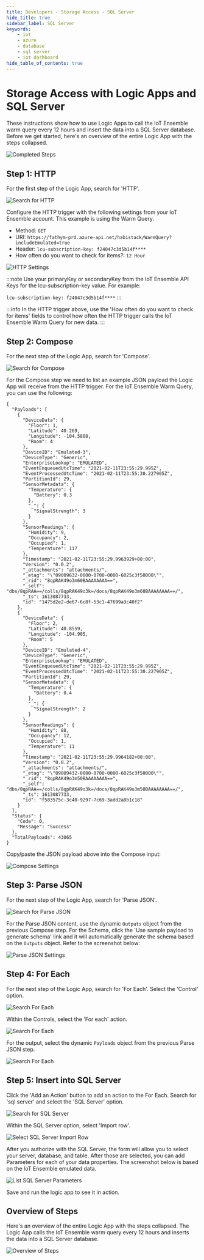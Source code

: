 ```yaml
---
title: Developers - Storage Access - SQL Server
hide_title: true
sidebar_label: SQL Server
keywords:
    - iot
    - azure
    - database
    - sql server
    - iot dashboard
hide_table_of_contents: true
---
```


# Storage Access with Logic Apps and SQL Server

These instructions show how to use Logic Apps to call the IoT Ensemble warm query every 12 hours and insert the data into a SQL Server database. Before we get started, here's an overview of the entire Logic App with the steps collapsed.

![Completed Steps](/img/screenshots/logic-apps-sql-server-overview.png)

## Step 1: HTTP

For the first step of the Logic App, search for 'HTTP'.

![Search for HTTP](/img/screenshots/alerts/search-for-http.png)

Configure the HTTP trigger with the following settings from your IoT Ensemble account. This example is using the Warm Query.
- Method: `GET`
- URI: `https://fathym-prd.azure-api.net/habistack/WarmQuery?includeEmulated=true`
- Header: `lcu-subscription-key: f24047c3d5b14f****`
- How often do you want to check for items?: `12 Hour`

![HTTP Settings](/img/screenshots/alerts/http-settings.png)

:::note
Use your primaryKey or secondaryKey from the IoT Ensemble API Keys for the lcu-subscription-key value. For example:

`lcu-subscription-key: f24047c3d5b14f****`
:::

:::info
In the HTTP trigger above, use the 'How often do you want to check for items' fields to control how often the HTTP trigger calls the IoT Ensemble Warm Query for new data.
:::

## Step 2: Compose

For the next step of the Logic App, search for 'Compose'.

![Search for Compose](/img/screenshots/alerts/search-for-compose.png)

For the Compose step we need to list an example JSON payload the Logic App will receive from the HTTP trigger. For the IoT Ensemble Warm Query, you can use the following:

```
{
  "Payloads": [
    {
      "DeviceData": {
        "Floor": 1,
        "Latitude": 40.269,
        "Longitude": -104.5808,
        "Room": 4
      },
      "DeviceID": "Emulated-3",
      "DeviceType": "Generic",
      "EnterpriseLookup": "EMULATED",
      "EventEnqueuedUtcTime": "2021-02-11T23:55:29.995Z",
      "EventProcessedUtcTime": "2021-02-11T23:55:30.227905Z",
      "PartitionId": 29,
      "SensorMetadata": {
        "Temperature": {
          "Battery": 0.3
        },
        "_": {
          "SignalStrength": 3
        }
      },
      "SensorReadings": {
        "Humidity": 9,
        "Occupancy": 2,
        "Occupied": 1,
        "Temperature": 117
      },
      "Timestamp": "2021-02-11T23:55:29.9963929+00:00",
      "Version": "0.0.2",
      "_attachments": "attachments/",
      "_etag": "\"09009632-0000-0700-0000-6025c3f50000\"",
      "_rid": "8qpRAK49o3m60BAAAAAAAA==",
      "_self": "dbs/8qpRAA==/colls/8qpRAK49o3k=/docs/8qpRAK49o3m60BAAAAAAAA==/",
      "_ts": 1613087733,
      "id": "1475d2e2-de67-6c8f-53c1-47699a3c40f2"
    },
    {
      "DeviceData": {
        "Floor": 2,
        "Latitude": 40.8559,
        "Longitude": -104.905,
        "Room": 5
      },
      "DeviceID": "Emulated-4",
      "DeviceType": "Generic",
      "EnterpriseLookup": "EMULATED",
      "EventEnqueuedUtcTime": "2021-02-11T23:55:29.995Z",
      "EventProcessedUtcTime": "2021-02-11T23:55:30.227905Z",
      "PartitionId": 29,
      "SensorMetadata": {
        "Temperature": {
          "Battery": 0.4
        },
        "_": {
          "SignalStrength": 2
        }
      },
      "SensorReadings": {
        "Humidity": 88,
        "Occupancy": 12,
        "Occupied": 1,
        "Temperature": 11
      },
      "Timestamp": "2021-02-11T23:55:29.9964182+00:00",
      "Version": "0.0.2",
      "_attachments": "attachments/",
      "_etag": "\"09009432-0000-0700-0000-6025c3f50000\"",
      "_rid": "8qpRAK49o3m50BAAAAAAAA==",
      "_self": "dbs/8qpRAA==/colls/8qpRAK49o3k=/docs/8qpRAK49o3m50BAAAAAAAA==/",
      "_ts": 1613087733,
      "id": "f583575c-3c40-9297-7c69-3add2a8b1c18"
    }
  ],
  "Status": {
    "Code": 0,
    "Message": "Success"
  },
  "TotalPayloads": 43065
}
```

Copy/paste the JSON payload above into the Compose input:

![Compose Settings](/img/screenshots/alerts/compose-settings.png)

## Step 3: Parse JSON

For the next step of the Logic App, search for 'Parse JSON'.

![Search for Parse JSON](/img/screenshots/alerts/search-for-parsejson.png)

For the Parse JSON content, use the dynamic `Outputs` object from the previous Compose step. For the Schema, click the 'Use sample payload to generate schema' link and it will automatically generate the schema based on the `Outputs` object. Refer to the screenshot below:

![Parse JSON Settings](/img/screenshots/alerts/parsejson-settings.png)

## Step 4: For Each

For the next step of the Logic App, search for 'For Each'. Select the 'Control' option.

![Search For Each](/img/screenshots/alerts/search-for-foreach.png)

Within the Controls, select the 'For each' action.

![Search For Each](/img/screenshots/alerts/search-for-foreach-control.png)

For the output, select the dynamic `Payloads` object from the previous Parse JSON step.

![Search For Each](/img/screenshots/logic-apps-for-each-payloads.png)

## Step 5: Insert into SQL Server

Click the 'Add an Action' button to add an action to the For Each. Search for 'sql server' and select the 'SQL Server' option.

![Search for SQL Server](/img/screenshots/logic-apps-choose-operation-sql-server.png)

Within the SQL Server option, select 'Import row'.

![Select SQL Server Import Row](/img/screenshots/logic-apps-sql-server-import-row.png)

After you authorize with the SQL Server, the form will allow you to select your server, database, and table. After those are selected, you can add Parameters for each of your data properties. The screenshot below is based on the IoT Ensemble emulated data.

![List SQL Server Parameters](/img/screenshots/logic-apps-for-each-sql.png)

Save and run the logic app to see it in action.

## Overview of Steps

Here's an overview of the entire Logic App with the steps collapsed. The Logic App calls the IoT Ensemble warm query every 12 hours and inserts the data into a SQL Server database.

![Overview of Steps](/img/screenshots/logic-apps-sql-server-overview.png)

